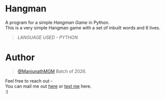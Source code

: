 # Hangman
A program for a simple _Hangman Game_ in Python. <br />
This is a very simple Hangman game with a set of inbuilt words and 6 lives. <br />

> _LANGUAGE USED - PYTHON_

# Author
> [@ManjunathMGM](https://github.com/ManjunathMGM)
> Batch of 2026.

Feel free to reach out - <br />
You can mail me out [here](mailto:mm153@snu.edu.in) or [text me](https://www.instagram.com/man.ju.nath/) here. <br />
:)
